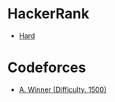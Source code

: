 # HackerRank

- [Hard](nearest/neighboring/city.md)

# Codeforces

- [A. Winner (Difficulty. 1500)](codeforces/2A.rb)
